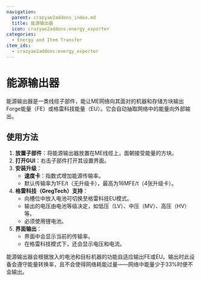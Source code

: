 ```yaml
---
navigation:
  parent: crazyae2addons_index.md
  title: 能源输出器
  icon: crazyae2addons:energy_exporter
categories:
  - Energy and Item Transfer
item_ids:
  - crazyae2addons:energy_exporter
---
```


# 能源输出器

能源输出器是一类线缆子部件，能让ME网络向其面对的机器和存储方块输出Forge能量（FE）或格雷科技能量（EU）。它会自动抽取网络中的能量向外部输出。

## 使用方法

1. **放置子部件**：将能源输出器放置在ME线缆上，面朝接受能量的方块。
2. **打开GUI**：右击子部件打开其设置界面。
3. **安装升级**：
    - **速度卡**：指数式增加能源传输率。
    - 默认传输率为1FE/t（无升级卡），最高为16MFE/t（4张升级卡）。
4. **格雷科技（GregTech）支持**：
    - 向槽位中放入电池可切换至格雷科技EU模式。
    - 输出的电压由电池等级决定，如低压（LV）、中压（MV）、高压（HV）等。
    - 必须使用锂电池。
5. **界面输出**：
    - 界面中会显示当前的传输率。
    - 在格雷科技模式下，还会显示电压和电流。

能源输出器会根据放入的电池和目标机器的功能自适应输出FE或EU。输出时此设备会遵守能量转换率，且不会使得网络耗能过量——网络中能量少于33%时便不会输出。